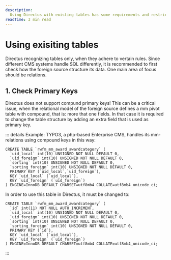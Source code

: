 ```yaml
---
description:
  Using Directus with existing tables has some requirements and restrictions. 
readTime: 3 min read
---
```


# Using exisiting tables

Directus recognizing tables only, when they adhere to vertain rules. Since different CMS systems handle SQL differently, it is recommended to first check how the foreign source structure its data. One main area of focus should be relations. 

## 1. Check Primary Keys

Directus does not support compund primary keys! This can be a critical issue, when the relational model of the foreign source defines a mm pivot table with compound, that is: more that one fields. In that case it is required to change the table structure by adding an extra field that is used as primary key. 

::: details Example:
TYPO3, a php-based Enterprise CMS, handles its mm-relations using compound keys in this way:

```sql{1-2,5}
CREATE TABLE `rwfm_mm_award_awardcategory` (
  `uid_local` int(10) UNSIGNED NOT NULL DEFAULT 0,
  `uid_foreign` int(10) UNSIGNED NOT NULL DEFAULT 0,
  `sorting` int(10) UNSIGNED NOT NULL DEFAULT 0,
  `sorting_foreign` int(10) UNSIGNED NOT NULL DEFAULT 0,
  PRIMARY KEY (`uid_local`,`uid_foreign`),
  KEY `uid_local` (`uid_local`),
  KEY `uid_foreign` (`uid_foreign`)
) ENGINE=InnoDB DEFAULT CHARSET=utf8mb4 COLLATE=utf8mb4_unicode_ci;
```

In order to use this table in Directus, it must be changed to:

```sql{2,6}
CREATE TABLE `rwfm_mm_award_awardcategory` (
  `id` int(11) NOT NULL AUTO_INCREMENT,
  `uid_local` int(10) UNSIGNED NOT NULL DEFAULT 0,
  `uid_foreign` int(10) UNSIGNED NOT NULL DEFAULT 0,
  `sorting` int(10) UNSIGNED NOT NULL DEFAULT 0,
  `sorting_foreign` int(10) UNSIGNED NOT NULL DEFAULT 0,
  PRIMARY KEY (`id`),
  KEY `uid_local` (`uid_local`),
  KEY `uid_foreign` (`uid_foreign`)
) ENGINE=InnoDB DEFAULT CHARSET=utf8mb4 COLLATE=utf8mb4_unicode_ci;
```
:::
